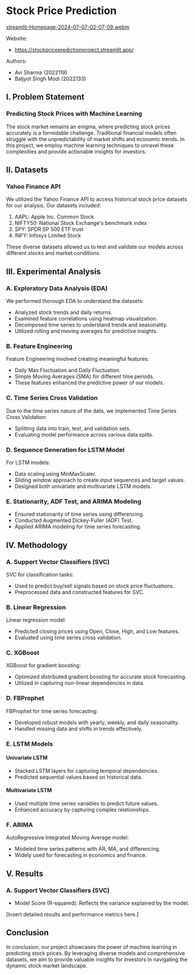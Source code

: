 # Stock Price Prediction

[streamlit-Homepage-2024-07-07-02-07-09.webm](https://github.com/avisharma444/StockPricePrediction/assets/117980764/f49f8faa-e6d0-4cf5-9be2-09351daac8bb)

Website:
- https://stockpricepredictionproject.streamlit.app/
  
Authors:
- Avi Sharma (2022119)
- Baljyot Singh Modi (2022133)

## I. Problem Statement

### Predicting Stock Prices with Machine Learning

The stock market remains an enigma, where predicting stock prices accurately is a formidable challenge. Traditional financial models often struggle with the unpredictability of market shifts and economic trends. In this project, we employ machine learning techniques to unravel these complexities and provide actionable insights for investors.

## II. Datasets

### Yahoo Finance API

We utilized the Yahoo Finance API to access historical stock price datasets for our analysis. Our datasets included:

1. AAPL: Apple Inc. Common Stock
2. NIFTY50: National Stock Exchange's benchmark index
3. SPY: SPDR SP 500 ETF trust
4. INFY: Infosys Limited Stock

These diverse datasets allowed us to test and validate our models across different stocks and market conditions.

## III. Experimental Analysis

### A. Exploratory Data Analysis (EDA)

We performed thorough EDA to understand the datasets:

- Analyzed stock trends and daily returns.
- Examined feature correlations using heatmap visualization.
- Decomposed time series to understand trends and seasonality.
- Utilized rolling and moving averages for predictive insights.

### B. Feature Engineering

Feature Engineering involved creating meaningful features:

- Daily Max Fluctuation and Daily Fluctuation.
- Simple Moving Averages (SMA) for different time periods.
- These features enhanced the predictive power of our models.

### C. Time Series Cross Validation

Due to the time series nature of the data, we implemented Time Series Cross Validation:

- Splitting data into train, test, and validation sets.
- Evaluating model performance across various data splits.

### D. Sequence Generation for LSTM Model

For LSTM models:

- Data scaling using MinMaxScaler.
- Sliding window approach to create input sequences and target values.
- Designed both univariate and multivariate LSTM models.

### E. Stationarity, ADF Test, and ARIMA Modeling

- Ensured stationarity of time series using differencing.
- Conducted Augmented Dickey-Fuller (ADF) Test.
- Applied ARIMA modeling for time series forecasting.

## IV. Methodology

### A. Support Vector Classifiers (SVC)

SVC for classification tasks:

- Used to predict buy/sell signals based on stock price fluctuations.
- Preprocessed data and constructed features for SVC.

### B. Linear Regression

Linear regression model:

- Predicted closing prices using Open, Close, High, and Low features.
- Evaluated using time series cross validation.

### C. XGBoost

XGBoost for gradient boosting:

- Optimized distributed gradient boosting for accurate stock forecasting.
- Utilized in capturing non-linear dependencies in data.

### D. FBProphet

FBProphet for time series forecasting:

- Developed robust models with yearly, weekly, and daily seasonality.
- Handled missing data and shifts in trends effectively.

### E. LSTM Models

#### Univariate LSTM

- Stacked LSTM layers for capturing temporal dependencies.
- Predicted sequential values based on historical data.

#### Multivariate LSTM

- Used multiple time series variables to predict future values.
- Enhanced accuracy by capturing complex relationships.

### F. ARIMA

AutoRegressive Integrated Moving Average model:

- Modeled time series patterns with AR, MA, and differencing.
- Widely used for forecasting in economics and finance.

## V. Results

### A. Support Vector Classifiers (SVC)

- Model Score (R-squared): Reflects the variance explained by the model.

[Insert detailed results and performance metrics here.]

## Conclusion

In conclusion, our project showcases the power of machine learning in predicting stock prices. By leveraging diverse models and comprehensive datasets, we aim to provide valuable insights for investors in navigating the dynamic stock market landscape.
